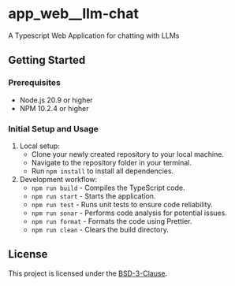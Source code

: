 # app_web__llm-chat

A Typescript Web Application for chatting with LLMs

## Getting Started

### Prerequisites

- Node.js 20.9 or higher
- NPM 10.2.4 or higher

### Initial Setup and Usage

1. Local setup:
    - Clone your newly created repository to your local machine.
    - Navigate to the repository folder in your terminal.
    - Run `npm install` to install all dependencies.
2. Development workflow:
    - `npm run build` - Compiles the TypeScript code.
    - `npm run start` - Starts the application.
    - `npm run test` - Runs unit tests to ensure code reliability.
    - `npm run sonar` - Performs code analysis for potential issues.
    - `npm run format` - Formats the code using Prettier.
    - `npm run clean` - Clears the build directory.

## License

This project is licensed under the [BSD-3-Clause](LICENSE).
